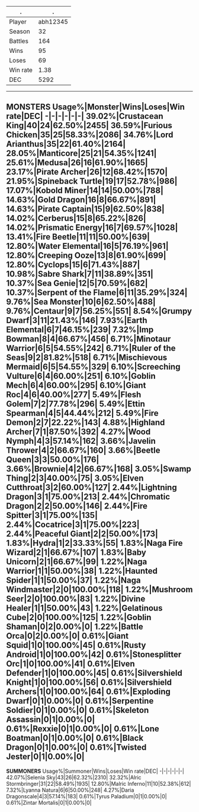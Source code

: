 .|.
-|-
Player|abh12345
Season|32
Battles|164
Wins|95
Loses|69
Win rate|1.38
DEC|5292
---
**MONSTERS**
Usage%|Monster|Wins|Loses|Win rate|DEC|
-|-|-|-|-|-|
39.02%|Crustacean King|40|24|62.50%|2455|
36.59%|Furious Chicken|35|25|58.33%|2086|
34.76%|Lord Arianthus|35|22|61.40%|2164|
28.05%|Manticore|25|21|54.35%|1241|
25.61%|Medusa|26|16|61.90%|1665|
23.17%|Pirate Archer|26|12|68.42%|1570|
21.95%|Spineback Turtle|19|17|52.78%|986|
17.07%|Kobold Miner|14|14|50.00%|788|
14.63%|Gold Dragon|16|8|66.67%|891|
14.63%|Pirate Captain|15|9|62.50%|838|
14.02%|Cerberus|15|8|65.22%|826|
14.02%|Prismatic Energy|16|7|69.57%|1028|
13.41%|Fire Beetle|11|11|50.00%|639|
12.80%|Water Elemental|16|5|76.19%|961|
12.80%|Creeping Ooze|13|8|61.90%|699|
12.80%|Cyclops|15|6|71.43%|887|
10.98%|Sabre Shark|7|11|38.89%|351|
10.37%|Sea Genie|12|5|70.59%|682|
10.37%|Serpent of the Flame|6|11|35.29%|324|
9.76%|Sea Monster|10|6|62.50%|488|
9.76%|Centaur|9|7|56.25%|551|
8.54%|Grumpy Dwarf|3|11|21.43%|146|
7.93%|Earth Elemental|6|7|46.15%|239|
7.32%|Imp Bowman|8|4|66.67%|456|
6.71%|Minotaur Warrior|6|5|54.55%|242|
6.71%|Ruler of the Seas|9|2|81.82%|518|
6.71%|Mischievous Mermaid|6|5|54.55%|329|
6.10%|Screeching Vulture|6|4|60.00%|251|
6.10%|Goblin Mech|6|4|60.00%|295|
6.10%|Giant Roc|4|6|40.00%|277|
5.49%|Flesh Golem|7|2|77.78%|296|
5.49%|Ettin Spearman|4|5|44.44%|212|
5.49%|Fire Demon|2|7|22.22%|143|
4.88%|Highland Archer|7|1|87.50%|392|
4.27%|Wood Nymph|4|3|57.14%|162|
3.66%|Javelin Thrower|4|2|66.67%|160|
3.66%|Beetle Queen|3|3|50.00%|176|
3.66%|Brownie|4|2|66.67%|168|
3.05%|Swamp Thing|2|3|40.00%|75|
3.05%|Elven Cutthroat|3|2|60.00%|127|
2.44%|Lightning Dragon|3|1|75.00%|213|
2.44%|Chromatic Dragon|2|2|50.00%|146|
2.44%|Fire Spitter|3|1|75.00%|135|
2.44%|Cocatrice|3|1|75.00%|223|
2.44%|Peaceful Giant|2|2|50.00%|173|
1.83%|Hydra|1|2|33.33%|55|
1.83%|Naga Fire Wizard|2|1|66.67%|107|
1.83%|Baby Unicorn|2|1|66.67%|99|
1.22%|Naga Warrior|1|1|50.00%|38|
1.22%|Haunted Spider|1|1|50.00%|37|
1.22%|Naga Windmaster|2|0|100.00%|118|
1.22%|Mushroom Seer|2|0|100.00%|83|
1.22%|Divine Healer|1|1|50.00%|43|
1.22%|Gelatinous Cube|2|0|100.00%|125|
1.22%|Goblin Shaman|0|2|0.00%|0|
1.22%|Battle Orca|0|2|0.00%|0|
0.61%|**Giant Squid**|1|0|**100.00%**|45|
0.61%|Rusty Android|1|0|100.00%|42|
0.61%|Stonesplitter Orc|1|0|100.00%|41|
0.61%|**Elven Defender**|1|0|**100.00%**|45|
0.61%|Silvershield Knight|1|0|100.00%|56|
0.61%|Silvershield Archers|1|0|100.00%|64|
0.61%|Exploding Dwarf|0|1|0.00%|0|
0.61%|Serpentine Soldier|0|1|0.00%|0|
0.61%|Skeleton Assassin|0|1|0.00%|0|
0.61%|Rexxie|0|1|0.00%|0|
0.61%|**Lone Boatman**|0|1|**0.00%**|0|
0.61%|Black Dragon|0|1|0.00%|0|
0.61%|Twisted Jester|0|1|0.00%|0|
---
**SUMMONERS**
Usage%|Summoner|Wins|Loses|Win rate|DEC|
-|-|-|-|-|-|
42.07%|Selenia Sky|43|26|62.32%|2310|
32.32%|Alric Stormbringer|31|22|58.49%|1935|
12.80%|Malric Inferno|11|10|52.38%|612|
7.32%|Lyanna Natura|6|6|50.00%|248|
4.27%|Daria Dragonscale|4|3|57.14%|183|
0.61%|Tyrus Paladium|0|1|0.00%|0|
0.61%|Zintar Mortalis|0|1|0.00%|0|
